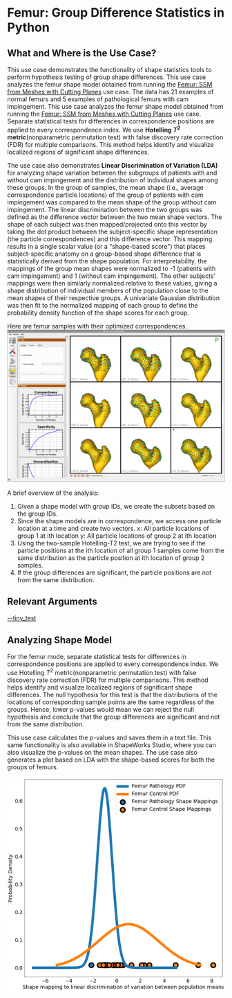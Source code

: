 # Femur: Group Difference Statistics in Python

## What and Where is the Use Case? 

This use case demonstrates the functionality of shape statistics tools to perform hypothesis testing of group shape differences. This use case analyzes the femur shape model obtained from running the [Femur: SSM from Meshes with Cutting Planes](../constraint-based/femur-cutting-planes.md) use case. The data has 21 examples of normal femurs and 5 examples of pathological femurs with cam impingement.
This use case analyzes the femur shape model obtained from running the [Femur: SSM from Meshes with Cutting Planes](../constraint-based/femur-cutting-planes.md) use case. Separate statistical tests for differences in correspondence positions are applied to every correspondence index. We use **Hotelling $T^2$ metric**(nonparametric permutation test) with false discovery rate correction (FDR) for multiple comparisons. This method helps identify and visualize localized regions of significant shape differences.

The use case also demonstrates **Linear Discrimination of Variation (LDA)** for analyzing shape variation between the subgroups of patients with and without cam impingement and the distribution of individual shapes among these groups. In the group of samples, the mean shape (i.e., average correspondence particle locations) of the group of patients with cam impingement was compared to the mean shape of the group without cam impingement. The linear discrimination between the two groups was defined as the difference vector between the two mean shape vectors. The shape of each subject was then mapped/projected onto this vector by taking the dot product between the subject-specific shape representation (the particle correspondences) and this difference vector. This mapping results in a single scalar value (or a "shape-based score") that places subject-specific anatomy on a group-based shape difference that is statistically derived from the shape population. For interpretability, the mappings of the group mean shapes were normalized to -1 (patients with cam impingement) and 1 (without cam impingement). The other subjects' mappings were then similarly normalized relative to these values, giving a shape distribution of individual members of the population close to the mean shapes of their respective groups. A univariate Gaussian distribution was then fit to the normalized mapping of each group to define the probability density function of the shape scores for each group.

Here are femur samples with their optimized correspondences.
![Femur Samples](../../img/use-cases/femur_samples.png)

A brief overview of the analysis:

1. Given a shape model with group IDs, we create the subsets based on the group IDs. 
2. Since the shape models are in correspondence, we access one particle location at a time and create two vectors.
x: All particle locations of group 1 at ith location
y: All particle locations of group 2 at ith location
3. Using the two-sample Hotelling-T2 test, we are trying to see if the particle positions at the ith location of all group 1 samples come from the same distribution as the particle position at ith location of group 2 samples. 
4. If the group differences are significant, the particle positions are not from the same distribution.
## Relevant Arguments

[--tiny_test](../use-cases.md#-tiny_test)


## Analyzing Shape Model

For the femur mode, separate statistical tests for differences in correspondence positions are applied to every correspondence index. We use Hotelling $T^2$ metric(nonparametric permutation test) with false discovery rate correction (FDR) for multiple comparisons. This method helps identify and visualize localized regions of significant shape differences. The null hypothesis for this test is that the distributions of the locations of corresponding sample points are the same regardless of the groups. Hence, lower p-values would mean we can reject the null hypothesis and conclude that the group differences are significant and not from the same distribution. 

This use case calculates the p-values and saves them in a text file. This same functionality is also available in ShapeWorks Studio, where you can also visualize the p-values on the mean shapes. The use case also generates a plot based on LDA with the shape-based scores for both the groups of femurs. 

![LDA Plot](../../img/use-cases/LDA_plot_femur.png)
